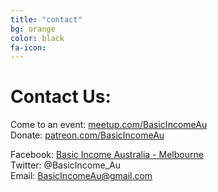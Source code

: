 ```yaml
---
title: "contact"
bg: orange
color: black
fa-icon: 
---
```


# Contact Us:

Come to an event: [meetup.com/BasicIncomeAu](meetup.com/BasicIncomeAu)<br>
Donate: [patreon.com/BasicIncomeAu](patreon.com/BasicIncomeAu)

Facebook: [Basic Income Australia - Melbourne](www.facebook.com/groups/1162983967132457)<br>
Twitter: @BasicIncome_Au<br>
Email: BasicIncomeAu@gmail.com
